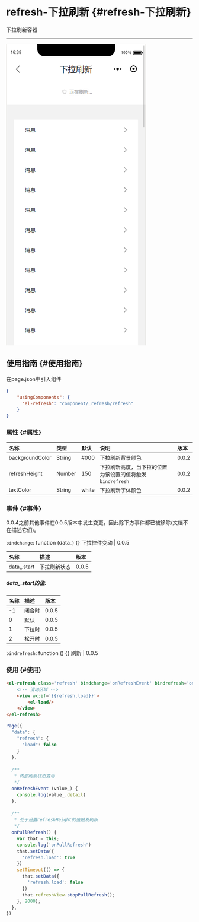 # refresh-下拉刷新 {#refresh-下拉刷新}

下拉刷新容器

---

![](/assets/refresh01.png)

## 使用指南 {#使用指南}

在page.json中引入组件

```json
{
    "usingComponents": {
      "el-refresh": "component/_refresh/refresh"
    }
}
```

### 属性 {#属性}

| 名称 | 类型 | 默认 | 说明 | 版本 |
| :--- | :--- | :--- | :--- | :--- |
| backgroundColor | String | \#000 | 下拉刷新背景颜色 | 0.0.2 |
| refreshHeight | Number | 150 | 下拉刷新高度，当下拉的位置为该设置的值将触发`bindrefresh` | 0.0.2 |
| textColor | String | white | 下拉刷新字体颜色 | 0.0.2 |

### 事件 {#事件}

0.0.4之前其他事件在0.0.5版本中发生变更，因此除下方事件都已被移除\(文档不在描述它们\)。

`bindchange`: function \(data\_\) {} 下拉控件变动 \| 0.0.5

| 名称 | 描述 | 版本 |
| :--- | :--- | :--- |
| data\_.start | 下拉刷新状态 | 0.0.5 |

##### data\_.start的值:

| 名称 | 描述 | 版本 |
| :--- | :--- | :--- |
| -1 | 闭合时 | 0.0.5 |
| 0 | 默认 | 0.0.5 |
| 1 | 下拉时 | 0.0.5 |
| 2 | 松开时 | 0.0.5 |

`bindrefresh`: function \(\) {} 刷新 \| 0.0.5

### 使用 {#使用}

```html
<el-refresh class='refresh' bindchange='onRefreshEvent' bindrefresh='onPullRefresh' refreshHeight='150'>
    <!-- 滑动区域 -->
    <view wx:if='{{refresh.load}}'>
        <el-load/>
    </view>
</el-refresh>
```

```js
Page({
  "data": {
    "refresh": {
      "load": false
    }
  },

  /**
   * 内部刷新状态变动
   */
  onRefreshEvent (value_) {
    console.log(value_.detail)
  },

  /**
   * 处于设置refreshHeight的值触发刷新
   */
  onPullRefresh() {
    var that = this;
    console.log('onPullRefresh')
    that.setData({
      'refresh.load': true
    })
    setTimeout(() => {
      that.setData({
        'refresh.load': false
      })
      that.refreshView.stopPullRefresh();
    }, 2000);
  },
})
```



